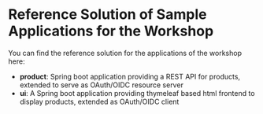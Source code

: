 # Reference Solution of Sample Applications for the Workshop

You can find the reference solution for the applications of the workshop here:

* __product__: Spring boot application providing a REST API for products, extended to serve as OAuth/OIDC resource server
* __ui__: A Spring boot application providing thymeleaf based html frontend to display products, extended as OAuth/OIDC client
